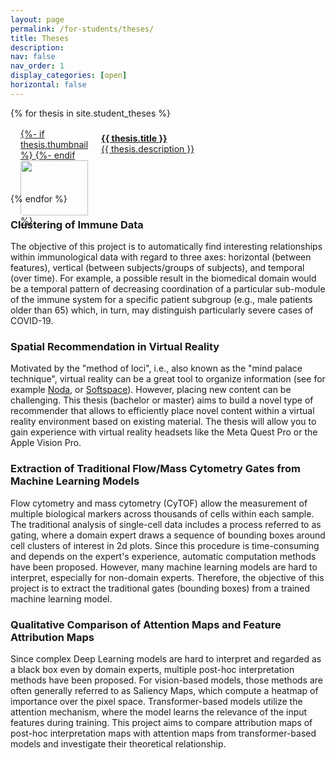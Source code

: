 ```yaml
---
layout: page
permalink: /for-students/theses/
title: Theses
description:
nav: false
nav_order: 1
display_categories: [open]
horizontal: false
---
```


<div>
    {% for thesis in site.student_theses %}
    <div class="card" style="margin:16px">
        <a href="{{ thesis.url }}">
            <div style="display: flex; flex-direction: row;">
                <div style="flex: 0 0 20%; padding-right: 1em">
                    {%- if thesis.thumbnail %}
                    <img src="{{ thesis.thumbnail }}" style="display: block; float: left; width: 100%; border-radius: .25rem 0 0 .25rem;"/>
                    {%- endif %}
                </div>
                <div style="padding: 0.5em;">
                    <b>{{ thesis.title }}</b><br/>
                    {{ thesis.description }}
                </div>
            </div>
        </a>
    </div>
    {% endfor %}
</div>


### Clustering of Immune Data

The objective of this project is to automatically find interesting relationships within immunological data with regard to three axes: horizontal (between features), vertical (between subjects/groups of subjects), and temporal (over time).
For example, a possible result in the biomedical domain would be a temporal pattern of decreasing coordination of a particular sub-module of the immune system for a specific patient subgroup (e.g., male patients older than 65) which, in turn, may distinguish particularly severe cases of COVID-19.

### Spatial Recommendation in Virtual Reality

Motivated by the "method of loci", i.e., also known as the "mind palace technique", virtual reality can be a great tool to organize information (see for example [Noda](https://www.youtube.com/@noda_tech), or [Softspace](https://soft.space/)).
However, placing new content can be challenging.
This thesis (bachelor or master) aims to build a novel type of recommender that allows to efficiently place novel content within a virtual reality environment based on existing material.
The thesis will allow you to gain experience with virtual reality headsets like the Meta Quest Pro or the Apple Vision Pro.


### Extraction of Traditional Flow/Mass Cytometry Gates from Machine Learning Models

Flow cytometry and mass cytometry (CyTOF) allow the measurement of multiple biological markers across thousands of cells within each sample. The traditional analysis of single-cell data includes a process referred to as gating, where a domain expert draws a sequence of bounding boxes around cell clusters of interest in 2d plots. Since this procedure is time-consuming and depends on the expert's experience, automatic computation methods have been proposed. However, many machine learning models are hard to interpret, especially for non-domain experts. Therefore, the objective of this project is to extract the traditional gates (bounding boxes) from a trained machine learning model.

### Qualitative Comparison of Attention Maps and Feature Attribution Maps

Since complex Deep Learning models are hard to interpret and regarded as a black box even by domain experts, multiple post-hoc interpretation methods have been proposed.
For vision-based models, those methods are often generally referred to as Saliency Maps, which compute a heatmap of importance over the pixel space. Transformer-based models utilize the attention mechanism, where the model learns the relevance of the input features during training.
This project aims to compare attribution maps of post-hoc interpretation maps with attention maps from transformer-based models and investigate their theoretical relationship.

